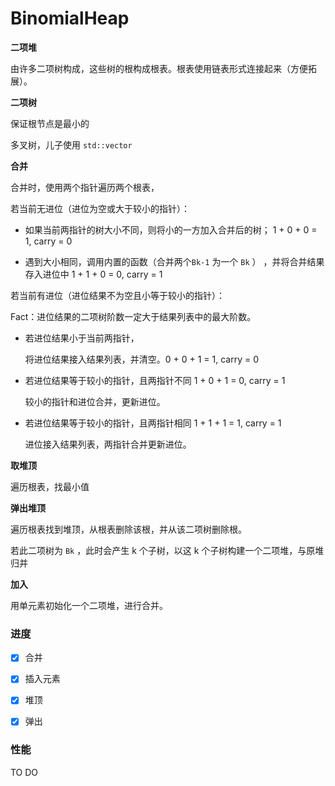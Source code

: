 # BinomialHeap



**二项堆**

由许多二项树构成，这些树的根构成根表。根表使用链表形式连接起来（方便拓展）。

**二项树**

保证根节点是最小的

多叉树，儿子使用 `std::vector` 

**合并**

合并时，使用两个指针遍历两个根表，

若当前无进位（进位为空或大于较小的指针）：

- 如果当前两指针的树大小不同，则将小的一方加入合并后的树；  1 + 0 + 0 = 1, carry = 0

- 遇到大小相同，调用内置的函数（合并两个`Bk-1` 为一个 `Bk` ） ，并将合并结果存入进位中 1 + 1 + 0 = 0, carry = 1

若当前有进位（进位结果不为空且小等于较小的指针）：

Fact：进位结果的二项树阶数一定大于结果列表中的最大阶数。

- 若进位结果小于当前两指针，

  将进位结果接入结果列表，并清空。0 + 0 + 1 = 1, carry = 0

- 若进位结果等于较小的指针，且两指针不同 1 + 0 + 1 = 0, carry = 1

  较小的指针和进位合并，更新进位。

- 若进位结果等于较小的指针，且两指针相同 1 + 1 + 1 = 1, carry = 1

  进位接入结果列表，两指针合并更新进位。

**取堆顶**

遍历根表，找最小值

**弹出堆顶**

遍历根表找到堆顶，从根表删除该根，并从该二项树删除根。

若此二项树为 `Bk` ，此时会产生 k 个子树，以这 k 个子树构建一个二项堆，与原堆归并

**加入**

用单元素初始化一个二项堆，进行合并。



### 进度

- [x] 合并
- [x] 插入元素
- [x] 堆顶
- [x] 弹出



### 性能

TO DO